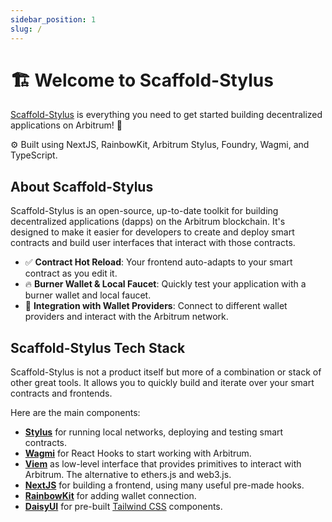 ```yaml
---
sidebar_position: 1
slug: /
---
```


# 🏗 Welcome to Scaffold-Stylus

[Scaffold-Stylus](https://github.com/Arb-Stylus/scaffold-stylus) is everything you need to get started building decentralized applications on Arbitrum! 🚀

⚙️ Built using NextJS, RainbowKit, Arbitrum Stylus, Foundry, Wagmi, and TypeScript.

<!-- <div style={{ position: "relative", paddingBottom: "56.25%", height: 0, overflow: "hidden" }}>
  <iframe
    src=""
    title="Scaffold-Stylus Intro Video"
    allow="accelerometer; autoplay; clipboard-write; encrypted-media; gyroscope; picture-in-picture"
    allowFullScreen
    style={{
      position: "absolute",
      top: 0,
      left: 0,
      width: "100%",
      height: "100%",
      border: 0
    }}
  />
</div> -->

## About Scaffold-Stylus

Scaffold-Stylus is an open-source, up-to-date toolkit for building decentralized applications (dapps) on the Arbitrum blockchain. It's designed to make it easier for developers to create and deploy smart contracts and build user interfaces that interact with those contracts.

- ✅ **Contract Hot Reload**: Your frontend auto-adapts to your smart contract as you edit it.
- 🔥 **Burner Wallet & Local Faucet**: Quickly test your application with a burner wallet and local faucet.
- 🔐 **Integration with Wallet Providers**: Connect to different wallet providers and interact with the Arbitrum network.

## Scaffold-Stylus Tech Stack

Scaffold-Stylus is not a product itself but more of a combination or stack of other great tools. It allows you to quickly build and iterate over your smart contracts and frontends.

Here are the main components:

- [**Stylus**](https://docs.arbitrum.io/stylus/gentle-introduction) for running local networks, deploying and testing smart contracts.
- [**Wagmi**](https://wagmi.sh/react/getting-started) for React Hooks to start working with Arbitrum.
- [**Viem**](https://viem.sh/docs/getting-started.html) as low-level interface that provides primitives to interact with Arbitrum. The alternative to ethers.js and web3.js.
- [**NextJS**](https://nextjs.org/docs) for building a frontend, using many useful pre-made hooks.
- [**RainbowKit**](https://www.rainbowkit.com/docs/) for adding wallet connection.
- [**DaisyUI**](https://daisyui.com/docs/) for pre-built [Tailwind CSS](https://tailwindui.com/components) components.
